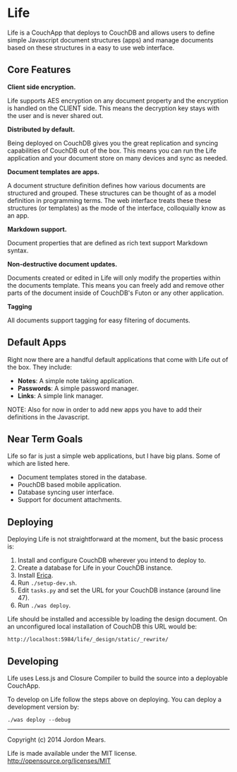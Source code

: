 Life
====

Life is a CouchApp that deploys to CouchDB and allows users to define simple
Javascript document structures (apps) and manage documents based on these
structures in a easy to use web interface.

Core Features
-------------

**Client side encryption.**

Life supports AES encryption on any document property and the encryption is
handled on the CLIENT side. This means the decryption key stays with the user
and is never shared out.

**Distributed by default.**

Being deployed on CouchDB gives you the great replication and syncing
capabilities of CouchDB out of the box. This means you can run the Life
application and your document store on many devices and sync as needed.

**Document templates are apps.**

A document structure definition defines how various documents are structured
and grouped. These structures can be thought of as a model definition in
programming terms. The web interface treats these these structures (or
templates) as the mode of the interface, colloquially know as an app.

**Markdown support.**

Document properties that are defined as rich text support Markdown syntax.

**Non-destructive document updates.**

Documents created or edited in Life will only modify the properties within the
documents template. This means you can freely add and remove other parts of the
document inside of CouchDB's Futon or any other application.

**Tagging**

All documents support tagging for easy filtering of documents.

Default Apps
------------

Right now there are a handful default applications that come with Life out of
the box. They include:

  - **Notes**: A simple note taking application.
  - **Passwords**: A simple password manager.
  - **Links**: A simple link manager.

NOTE: Also for now in order to add new apps you have to add their definitions
in the Javascript.

Near Term Goals
---------------

Life so far is just a simple web applications, but I have big plans. Some of
which are listed here.

  - Document templates stored in the database.
  - PouchDB based mobile application.
  - Database syncing user interface.
  - Support for document attachments.

Deploying
---------

Deploying Life is not straightforward at the moment, but the basic process is:

  1. Install and configure CouchDB wherever you intend to deploy to.
  2. Create a database for Life in your CouchDB instance.
  3. Install [Erica](https://github.com/benoitc/erica).
  4. Run `./setup-dev.sh`.
  5. Edit `tasks.py` and set the URL for your CouchDB instance (around line 47).
  6. Run `./was deploy`.

Life should be installed and accessible by loading the design document. On an
unconfigured local installation of CouchDB this URL would be:

    http://localhost:5984/life/_design/static/_rewrite/

Developing
----------

Life uses Less.js and Closure Compiler to build the source into a deployable
CouchApp.

To develop on Life follow the steps above on deploying. You can deploy a
development version by:

    ./was deploy --debug

--------------------------------------------------------------------------------

Copyright (c) 2014 Jordon Mears.

Life is made available under the MIT license.
<http://opensource.org/licenses/MIT>
